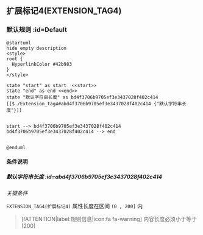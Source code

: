 ## 扩展标记4(EXTENSION_TAG4) <!-- {docsify-ignore-all} -->

   

### 默认规则 :id=Default

```plantuml
@startuml
hide empty description
<style>
root {
  HyperlinkColor #42b983
}
</style>

state "start" as start  <<start>>
state "end" as end <<end>>
state "默认字符串长度" as bd4f3706b9705ef3e3437028f402c414 [[$./Extension_tag4#abd4f3706b9705ef3e3437028f402c414 {"默认字符串长度"}]]


start --> bd4f3706b9705ef3e3437028f402c414 
bd4f3706b9705ef3e3437028f402c414 --> end 


@enduml
```

#### 条件说明

##### 默认字符串长度 :id=abd4f3706b9705ef3e3437028f402c414


*关键条件*


`EXTENSION_TAG4(扩展标记4)` 属性长度在区间 `(0 , 200]` 内

> [!ATTENTION|label:规则信息|icon:fa fa-warning]
> 内容长度必须小于等于[200]







